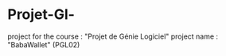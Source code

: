 # Projet-Gl-
project for the course : "Projet de Génie Logiciel"
project name : "BabaWallet" (PGL02)

